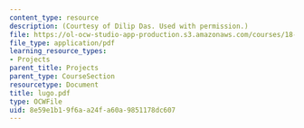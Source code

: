 ```yaml
---
content_type: resource
description: (Courtesy of Dilip Das. Used with permission.)
file: https://ol-ocw-studio-app-production.s3.amazonaws.com/courses/18-704-seminar-in-algebra-and-number-theory-rational-points-on-elliptic-curves-fall-2004/8e59e1b19f6aa24fa60a9851178dc607_lugo.pdf
file_type: application/pdf
learning_resource_types:
- Projects
parent_title: Projects
parent_type: CourseSection
resourcetype: Document
title: lugo.pdf
type: OCWFile
uid: 8e59e1b1-9f6a-a24f-a60a-9851178dc607
---
```

